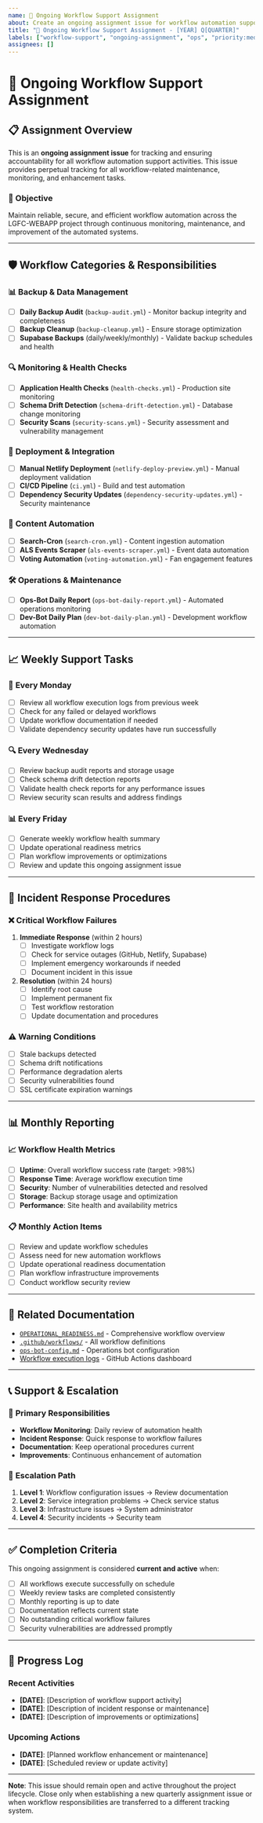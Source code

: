 ```yaml
---
name: 🔧 Ongoing Workflow Support Assignment
about: Create an ongoing assignment issue for workflow automation support tasks
title: "🔧 Ongoing Workflow Support Assignment - [YEAR] Q[QUARTER]"
labels: ["workflow-support", "ongoing-assignment", "ops", "priority:medium"]
assignees: []
---
```


# 🔧 Ongoing Workflow Support Assignment

## 📋 Assignment Overview

This is an **ongoing assignment issue** for tracking and ensuring accountability for all workflow automation support activities. This issue provides perpetual tracking for all workflow-related maintenance, monitoring, and enhancement tasks.

### 🎯 Objective
Maintain reliable, secure, and efficient workflow automation across the LGFC-WEBAPP project through continuous monitoring, maintenance, and improvement of the automated systems.

---

## 🛡️ Workflow Categories & Responsibilities

### 📊 **Backup & Data Management**
- [ ] **Daily Backup Audit** (`backup-audit.yml`) - Monitor backup integrity and completeness
- [ ] **Backup Cleanup** (`backup-cleanup.yml`) - Ensure storage optimization
- [ ] **Supabase Backups** (daily/weekly/monthly) - Validate backup schedules and health

### 🔍 **Monitoring & Health Checks**
- [ ] **Application Health Checks** (`health-checks.yml`) - Production site monitoring
- [ ] **Schema Drift Detection** (`schema-drift-detection.yml`) - Database change monitoring
- [ ] **Security Scans** (`security-scans.yml`) - Security assessment and vulnerability management

### 🚀 **Deployment & Integration**
- [ ] **Manual Netlify Deployment** (`netlify-deploy-preview.yml`) - Manual deployment validation
- [ ] **CI/CD Pipeline** (`ci.yml`) - Build and test automation
- [ ] **Dependency Security Updates** (`dependency-security-updates.yml`) - Security maintenance

### 🤖 **Content Automation**
- [ ] **Search-Cron** (`search-cron.yml`) - Content ingestion automation
- [ ] **ALS Events Scraper** (`als-events-scraper.yml`) - Event data automation
- [ ] **Voting Automation** (`voting-automation.yml`) - Fan engagement features

### 🛠️ **Operations & Maintenance**
- [ ] **Ops-Bot Daily Report** (`ops-bot-daily-report.yml`) - Automated operations monitoring
- [ ] **Dev-Bot Daily Plan** (`dev-bot-daily-plan.yml`) - Development workflow automation

---

## 📈 Weekly Support Tasks

### 🔄 **Every Monday**
- [ ] Review all workflow execution logs from previous week
- [ ] Check for any failed or delayed workflows
- [ ] Update workflow documentation if needed
- [ ] Validate dependency security updates have run successfully

### 🔍 **Every Wednesday**
- [ ] Review backup audit reports and storage usage
- [ ] Check schema drift detection reports
- [ ] Validate health check reports for any performance issues
- [ ] Review security scan results and address findings

### 📊 **Every Friday**
- [ ] Generate weekly workflow health summary
- [ ] Update operational readiness metrics
- [ ] Plan workflow improvements or optimizations
- [ ] Review and update this ongoing assignment issue

---

## 🚨 Incident Response Procedures

### ❌ **Critical Workflow Failures**
1. **Immediate Response** (within 2 hours)
   - [ ] Investigate workflow logs
   - [ ] Check for service outages (GitHub, Netlify, Supabase)
   - [ ] Implement emergency workarounds if needed
   - [ ] Document incident in this issue

2. **Resolution** (within 24 hours)
   - [ ] Identify root cause
   - [ ] Implement permanent fix
   - [ ] Test workflow restoration
   - [ ] Update documentation and procedures

### ⚠️ **Warning Conditions**
- [ ] Stale backups detected
- [ ] Schema drift notifications
- [ ] Performance degradation alerts
- [ ] Security vulnerabilities found
- [ ] SSL certificate expiration warnings

---

## 📊 Monthly Reporting

### 📈 **Workflow Health Metrics**
- [ ] **Uptime**: Overall workflow success rate (target: >98%)
- [ ] **Response Time**: Average workflow execution time
- [ ] **Security**: Number of vulnerabilities detected and resolved
- [ ] **Storage**: Backup storage usage and optimization
- [ ] **Performance**: Site health and availability metrics

### 📋 **Monthly Action Items**
- [ ] Review and update workflow schedules
- [ ] Assess need for new automation workflows
- [ ] Update operational readiness documentation
- [ ] Plan workflow infrastructure improvements
- [ ] Conduct workflow security review

---

## 🔗 Related Documentation

- [`OPERATIONAL_READINESS.md`](../../OPERATIONAL_READINESS.md) - Comprehensive workflow overview
- [`.github/workflows/`](../workflows/) - All workflow definitions
- [`ops-bot-config.md`](../ops-bot-config.md) - Operations bot configuration
- [Workflow execution logs](https://github.com/wdhunter645/LGFC-WEBAPP/actions) - GitHub Actions dashboard

---

## 📞 Support & Escalation

### 🎯 **Primary Responsibilities**
- **Workflow Monitoring**: Daily review of automation health
- **Incident Response**: Quick response to workflow failures
- **Documentation**: Keep operational procedures current
- **Improvements**: Continuous enhancement of automation

### 🚨 **Escalation Path**
1. **Level 1**: Workflow configuration issues → Review documentation
2. **Level 2**: Service integration problems → Check service status
3. **Level 3**: Infrastructure issues → System administrator
4. **Level 4**: Security incidents → Security team

---

## ✅ Completion Criteria

This ongoing assignment is considered **current and active** when:

- [ ] All workflows execute successfully on schedule
- [ ] Weekly review tasks are completed consistently
- [ ] Monthly reporting is up to date
- [ ] Documentation reflects current state
- [ ] No outstanding critical workflow failures
- [ ] Security vulnerabilities are addressed promptly

---

## 📝 Progress Log

<!-- Use this section to log significant activities, findings, and resolutions -->

### Recent Activities
- **[DATE]**: [Description of workflow support activity]
- **[DATE]**: [Description of incident response or maintenance]
- **[DATE]**: [Description of improvements or optimizations]

### Upcoming Actions
- **[DATE]**: [Planned workflow enhancement or maintenance]
- **[DATE]**: [Scheduled review or update activity]

---

**Note**: This issue should remain open and active throughout the project lifecycle. Close only when establishing a new quarterly assignment issue or when workflow responsibilities are transferred to a different tracking system.